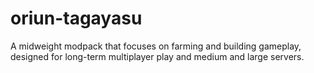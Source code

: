 # oriun-tagayasu
A midweight modpack that focuses on farming and building gameplay, designed for long-term multiplayer play and medium and large servers.
